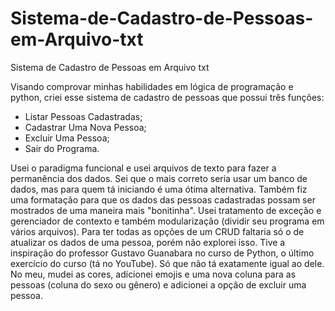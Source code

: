 # Sistema-de-Cadastro-de-Pessoas-em-Arquivo-txt
Sistema de Cadastro de Pessoas em Arquivo txt

Visando comprovar minhas habilidades em lógica de programação e python, criei esse sistema de cadastro de pessoas que possui três funções:

- Listar Pessoas Cadastradas;
- Cadastrar Uma Nova Pessoa;
- Excluir Uma Pessoa;
- Sair do Programa.

Usei o paradigma funcional e usei arquivos de texto para fazer a permanência dos dados.
Sei que o mais correto seria usar um banco de dados, mas para quem tá iniciando é uma ótima alternativa.
Também fiz uma formatação para que os dados das pessoas cadastradas possam ser mostrados de uma maneira mais "bonitinha".
Usei tratamento de exceção e gerenciador de contexto e também modularização (dividir seu programa em vários arquivos).
Para ter todas as opções de um CRUD faltaria só o de atualizar os dados de uma pessoa, porém não explorei isso.
Tive a inspiração do professor Gustavo Guanabara no curso de Python, o último exercício do curso (tá no YouTube).
Só que não tá exatamente igual ao dele. No meu, mudei as cores, adicionei emojis e uma nova coluna para as pessoas (coluna do sexo ou gênero)
e adicionei a opção de excluir uma pessoa.
